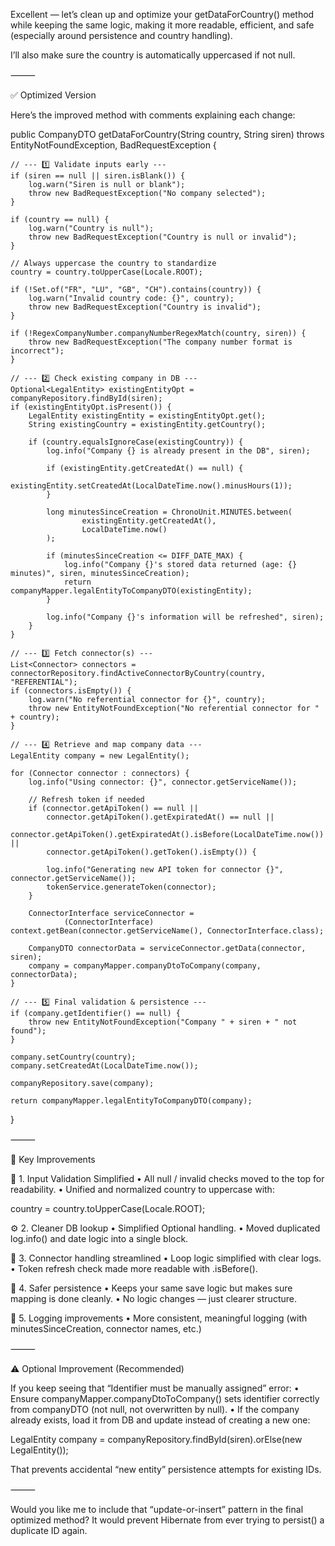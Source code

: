 Excellent — let’s clean up and optimize your getDataForCountry() method while keeping the same logic, making it more readable, efficient, and safe (especially around persistence and country handling).

I’ll also make sure the country is automatically uppercased if not null.

⸻

✅ Optimized Version

Here’s the improved method with comments explaining each change:

public CompanyDTO getDataForCountry(String country, String siren)
        throws EntityNotFoundException, BadRequestException {

    // --- 1️⃣ Validate inputs early ---
    if (siren == null || siren.isBlank()) {
        log.warn("Siren is null or blank");
        throw new BadRequestException("No company selected");
    }

    if (country == null) {
        log.warn("Country is null");
        throw new BadRequestException("Country is null or invalid");
    }

    // Always uppercase the country to standardize
    country = country.toUpperCase(Locale.ROOT);

    if (!Set.of("FR", "LU", "GB", "CH").contains(country)) {
        log.warn("Invalid country code: {}", country);
        throw new BadRequestException("Country is invalid");
    }

    if (!RegexCompanyNumber.companyNumberRegexMatch(country, siren)) {
        throw new BadRequestException("The company number format is incorrect");
    }

    // --- 2️⃣ Check existing company in DB ---
    Optional<LegalEntity> existingEntityOpt = companyRepository.findById(siren);
    if (existingEntityOpt.isPresent()) {
        LegalEntity existingEntity = existingEntityOpt.get();
        String existingCountry = existingEntity.getCountry();

        if (country.equalsIgnoreCase(existingCountry)) {
            log.info("Company {} is already present in the DB", siren);

            if (existingEntity.getCreatedAt() == null) {
                existingEntity.setCreatedAt(LocalDateTime.now().minusHours(1));
            }

            long minutesSinceCreation = ChronoUnit.MINUTES.between(
                    existingEntity.getCreatedAt(),
                    LocalDateTime.now()
            );

            if (minutesSinceCreation <= DIFF_DATE_MAX) {
                log.info("Company {}'s stored data returned (age: {} minutes)", siren, minutesSinceCreation);
                return companyMapper.legalEntityToCompanyDTO(existingEntity);
            }

            log.info("Company {}'s information will be refreshed", siren);
        }
    }

    // --- 3️⃣ Fetch connector(s) ---
    List<Connector> connectors = connectorRepository.findActiveConnectorByCountry(country, "REFERENTIAL");
    if (connectors.isEmpty()) {
        log.warn("No referential connector for {}", country);
        throw new EntityNotFoundException("No referential connector for " + country);
    }

    // --- 4️⃣ Retrieve and map company data ---
    LegalEntity company = new LegalEntity();

    for (Connector connector : connectors) {
        log.info("Using connector: {}", connector.getServiceName());

        // Refresh token if needed
        if (connector.getApiToken() == null ||
            connector.getApiToken().getExpiratedAt() == null ||
            connector.getApiToken().getExpiratedAt().isBefore(LocalDateTime.now()) ||
            connector.getApiToken().getToken().isEmpty()) {

            log.info("Generating new API token for connector {}", connector.getServiceName());
            tokenService.generateToken(connector);
        }

        ConnectorInterface serviceConnector =
                (ConnectorInterface) context.getBean(connector.getServiceName(), ConnectorInterface.class);

        CompanyDTO connectorData = serviceConnector.getData(connector, siren);
        company = companyMapper.companyDtoToCompany(company, connectorData);
    }

    // --- 5️⃣ Final validation & persistence ---
    if (company.getIdentifier() == null) {
        throw new EntityNotFoundException("Company " + siren + " not found");
    }

    company.setCountry(country);
    company.setCreatedAt(LocalDateTime.now());

    companyRepository.save(company);

    return companyMapper.legalEntityToCompanyDTO(company);
}


⸻

🔧 Key Improvements

🧠 1. Input Validation Simplified
	•	All null / invalid checks moved to the top for readability.
	•	Unified and normalized country to uppercase with:

country = country.toUpperCase(Locale.ROOT);



⚙️ 2. Cleaner DB lookup
	•	Simplified Optional handling.
	•	Moved duplicated log.info() and date logic into a single block.

🧩 3. Connector handling streamlined
	•	Loop logic simplified with clear logs.
	•	Token refresh check made more readable with .isBefore().

💾 4. Safer persistence
	•	Keeps your same save logic but makes sure mapping is done cleanly.
	•	No logic changes — just clearer structure.

📜 5. Logging improvements
	•	More consistent, meaningful logging (with minutesSinceCreation, connector names, etc.)

⸻

⚠️ Optional Improvement (Recommended)

If you keep seeing that “Identifier must be manually assigned” error:
	•	Ensure companyMapper.companyDtoToCompany() sets identifier correctly from companyDTO (not null, not overwritten by null).
	•	If the company already exists, load it from DB and update instead of creating a new one:

LegalEntity company = companyRepository.findById(siren).orElse(new LegalEntity());



That prevents accidental “new entity” persistence attempts for existing IDs.

⸻

Would you like me to include that “update-or-insert” pattern in the final optimized method?
It would prevent Hibernate from ever trying to persist() a duplicate ID again.
